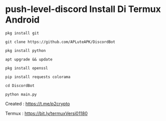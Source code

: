 # push-level-discord Install Di Termux Android
```
pkg install git
```
```
git clone https://github.com/APLuteAPK/DiscordBot
```
```
pkg install python
```
```
apt upgrade && update
```
```
pkg install openssl
```
```
pip install requests colorama
```
```
cd DiscordBot
```
```
python main.py
```
Created : https://t.me/p2crypto

Termux  : https://bit.ly/termuxVersi01180
